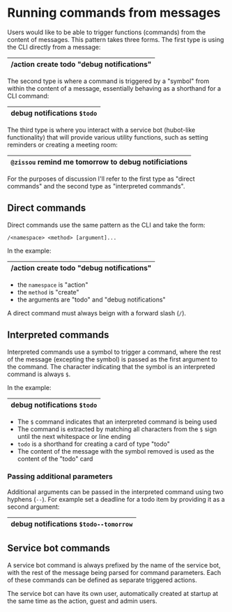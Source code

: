 # Running commands from messages

Users would like to be able to trigger functions (commands) from the content of messages. This pattern takes three forms.
The first type is using the CLI directly from a message:

| /action create todo "debug notifications" |
| -- |

The second type is where a command is triggered by a "symbol" from within the content of a message, essentially behaving as a shorthand for a CLI command:

| debug notifications `$todo` |
| -- |

The third type is where you interact with a service bot (hubot-like
functionality) that will provide
various utility functions, such as setting reminders or creating a meeting room:

| `@zissou` remind me tomorrow to debug notificiations
| -- |

For the purposes of discussion I'll refer to the first type as "direct commands" and the second type as "interpreted commands".

## Direct commands

Direct commands use the same pattern as the CLI and take the form:
```
/<namespace> <method> [argument]...
```

In the example:

| /action create todo "debug notifications" |
| -- |

- the `namespace` is "action"
- the `method` is "create"
- the arguments are "todo" and "debug notifications"

A direct command must always beign with a forward slash (`/`).

## Interpreted commands

Interpreted commands use a symbol to trigger a command, where the rest of the message (excepting the symbol) is passed as the first argument to the command.
The character indicating that the symbol is an interpreted command is always
`$`.

In the example:

| debug notifications `$todo` |
| --  |

- The `$` command indicates that an interpreted command is being used
- The command is extracted by matching all characters from the `$` sign until the next whitespace or line ending
- `todo` is a shorthand for creating a card of type "todo"
- The content of the message with the symbol removed is used as the content of the "todo" card

### Passing additional parameters

Additional arguments can be passed in the interpreted command using two hyphens (`--`). For example set a deadline for a todo item by providing it as a second argument:

| debug notifications `$todo--tomorrow` |
| --  |

## Service bot commands

A service bot command is always prefixed by the name of the service bot, with
the rest of the message being parsed for command parameters. Each of these
commands can be defined as separate triggered actions.

The service bot can have its own user, automatically created at startup at the
same time as the action, guest and admin users.
